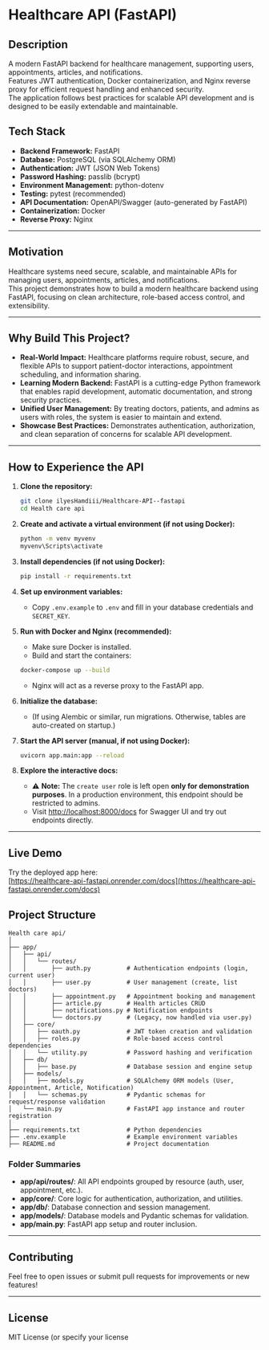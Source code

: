 # Healthcare API (FastAPI)

## Description

A modern FastAPI backend for healthcare management, supporting users, appointments, articles, and notifications.  
 Features JWT authentication, Docker containerization, and Nginx reverse proxy for efficient request handling and enhanced security.  
 The application follows best practices for scalable API development and is designed to be easily extendable and maintainable.

## Tech Stack

- **Backend Framework:** FastAPI
- **Database:** PostgreSQL (via SQLAlchemy ORM)
- **Authentication:** JWT (JSON Web Tokens)
- **Password Hashing:** passlib (bcrypt)
- **Environment Management:** python-dotenv
- **Testing:** pytest (recommended)
- **API Documentation:** OpenAPI/Swagger (auto-generated by FastAPI)
- **Containerization:** Docker
- **Reverse Proxy:** Nginx

---

## Motivation

Healthcare systems need secure, scalable, and maintainable APIs for managing users, appointments, articles, and notifications.  
 This project demonstrates how to build a modern healthcare backend using FastAPI, focusing on clean architecture, role-based access control, and extensibility.

---

## Why Build This Project?

- **Real-World Impact:** Healthcare platforms require robust, secure, and flexible APIs to support patient-doctor interactions, appointment scheduling, and information sharing.
- **Learning Modern Backend:** FastAPI is a cutting-edge Python framework that enables rapid development, automatic documentation, and strong security practices.
- **Unified User Management:** By treating doctors, patients, and admins as users with roles, the system is easier to maintain and extend.
- **Showcase Best Practices:** Demonstrates authentication, authorization, and clean separation of concerns for scalable API development.

---

## How to Experience the API

1.  **Clone the repository:**

    ```sh
    git clone ilyesHamdiii/Healthcare-API--fastapi
    cd Health care api
    ```

2.  **Create and activate a virtual environment (if not using Docker):**

    ```sh
    python -m venv myvenv
    myvenv\Scripts\activate
    ```

3.  **Install dependencies (if not using Docker):**

    ```sh
    pip install -r requirements.txt
    ```

4.  **Set up environment variables:**

    - Copy `.env.example` to `.env` and fill in your database credentials and `SECRET_KEY`.

5.  **Run with Docker and Nginx (recommended):**

    - Make sure Docker is installed.
    - Build and start the containers:

    ```sh
    docker-compose up --build
    ```

    - Nginx will act as a reverse proxy to the FastAPI app.

6.  **Initialize the database:**

    - (If using Alembic or similar, run migrations. Otherwise, tables are auto-created on startup.)

7.  **Start the API server (manual, if not using Docker):**

    ```sh
    uvicorn app.main:app --reload
    ```

8.  **Explore the interactive docs:**
    - ⚠️ **Note:** The `create user` role is left open **only for demonstration purposes**. In a production environment, this endpoint should be restricted to admins.
    - Visit [http://localhost:8000/docs](http://localhost:8000/docs) for Swagger UI and try out endpoints directly.

---

## Live Demo

Try the deployed app here:  
 [https://healthcare-api-fastapi.onrender.com/docs](https://healthcare-api-fastapi.onrender.com/docs)

## Project Structure

```
Health care api/
│
├── app/
│   ├── api/
│   │   └── routes/
│   │       ├── auth.py          # Authentication endpoints (login, current user)
│   │       ├── user.py          # User management (create, list doctors)
│   │       ├── appointment.py   # Appointment booking and management
│   │       ├── article.py       # Health articles CRUD
│   │       ├── notifications.py # Notification endpoints
│   │       └── doctors.py       # (Legacy, now handled via user.py)
│   ├── core/
│   │   ├── oauth.py             # JWT token creation and validation
│   │   ├── roles.py             # Role-based access control dependencies
│   │   └── utility.py           # Password hashing and verification
│   ├── db/
│   │   ├── base.py              # Database session and engine setup
│   ├── models/
│   │   ├── models.py            # SQLAlchemy ORM models (User, Appointment, Article, Notification)
│   │   └── schemas.py           # Pydantic schemas for request/response validation
│   └── main.py                  # FastAPI app instance and router registration
│
├── requirements.txt             # Python dependencies
├── .env.example                 # Example environment variables
├── README.md                    # Project documentation
```

### Folder Summaries

- **app/api/routes/**: All API endpoints grouped by resource (auth, user, appointment, etc.).
- **app/core/**: Core logic for authentication, authorization, and utilities.
- **app/db/**: Database connection and session management.
- **app/models/**: Database models and Pydantic schemas for validation.
- **app/main.py**: FastAPI app setup and router inclusion.

---

## Contributing

Feel free to open issues or submit pull requests for improvements or new features!

---

## License

MIT License (or specify your license
